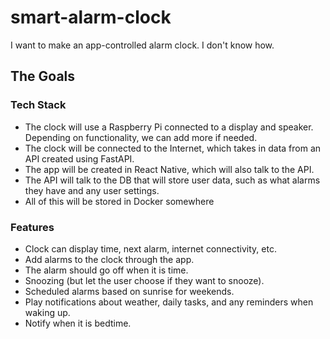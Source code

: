 # smart-alarm-clock
I want to make an app-controlled alarm clock. I don't know how. 

## The Goals
### Tech Stack
- The clock will use a Raspberry Pi connected to a display and speaker. Depending on functionality, we can add more if needed.
- The clock will be connected to the Internet, which takes in data from an API created using FastAPI.
- The app will be created in React Native, which will also talk to the API.
- The API will talk to the DB that will store user data, such as what alarms they have and any user settings.
- All of this will be stored in Docker somewhere
### Features
- Clock can display time, next alarm, internet connectivity, etc.
- Add alarms to the clock through the app.
- The alarm should go off when it is time.
- Snoozing (but let the user choose if they want to snooze).
- Scheduled alarms based on sunrise for weekends.
- Play notifications about weather, daily tasks, and any reminders when waking up.
- Notify when it is bedtime.